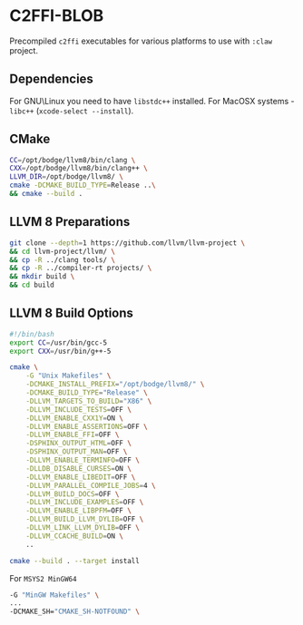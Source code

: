 # C2FFI-BLOB

Precompiled `c2ffi` executables for various platforms to use with `:claw`
project.

## Dependencies
For GNU\Linux you need to have `libstdc++` installed.
For MacOSX systems - `libc++` (`xcode-select --install`).

## CMake
```sh
CC=/opt/bodge/llvm8/bin/clang \
CXX=/opt/bodge/llvm8/bin/clang++ \
LLVM_DIR=/opt/bodge/llvm8/ \
cmake -DCMAKE_BUILD_TYPE=Release ..\
&& cmake --build .
```

## LLVM 8 Preparations
```sh
git clone --depth=1 https://github.com/llvm/llvm-project \
&& cd llvm-project/llvm/ \
&& cp -R ../clang tools/ \
&& cp -R ../compiler-rt projects/ \
&& mkdir build \
&& cd build
```

## LLVM 8 Build Options
```sh
#!/bin/bash
export CC=/usr/bin/gcc-5
export CXX=/usr/bin/g++-5

cmake \
    -G "Unix Makefiles" \
    -DCMAKE_INSTALL_PREFIX="/opt/bodge/llvm8/" \
    -DCMAKE_BUILD_TYPE="Release" \
    -DLLVM_TARGETS_TO_BUILD="X86" \
    -DLLVM_INCLUDE_TESTS=OFF \
    -DLLVM_ENABLE_CXX1Y=ON \
    -DLLVM_ENABLE_ASSERTIONS=OFF \
    -DLLVM_ENABLE_FFI=OFF \
    -DSPHINX_OUTPUT_HTML=OFF \
    -DSPHINX_OUTPUT_MAN=OFF \
    -DLLVM_ENABLE_TERMINFO=OFF \
    -DLLDB_DISABLE_CURSES=ON \
    -DLLVM_ENABLE_LIBEDIT=OFF \
    -DLLVM_PARALLEL_COMPILE_JOBS=4 \
    -DLLVM_BUILD_DOCS=OFF \
    -DLLVM_INCLUDE_EXAMPLES=OFF \
    -DLLVM_ENABLE_LIBPFM=OFF \
    -DLLVM_BUILD_LLVM_DYLIB=OFF \
    -DLLVM_LINK_LLVM_DYLIB=OFF \
    -DLLVM_CCACHE_BUILD=ON \
    ..

cmake --build . --target install
```

For `MSYS2 MinGW64`
```sh
-G "MinGW Makefiles" \
...
-DCMAKE_SH="CMAKE_SH-NOTFOUND" \
```
